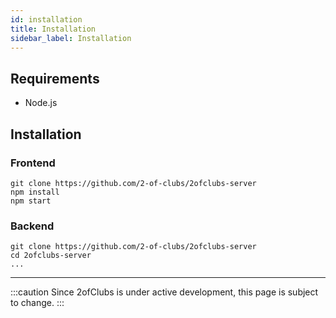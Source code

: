 ```yaml
---
id: installation
title: Installation
sidebar_label: Installation
---
```


## Requirements

- Node.js

## Installation
### Frontend
```
git clone https://github.com/2-of-clubs/2ofclubs-server
npm install
npm start
```
### Backend
```
git clone https://github.com/2-of-clubs/2ofclubs-server
cd 2ofclubs-server
...
```
---

:::caution
Since 2ofClubs is under active development, this page is subject to change.
:::
